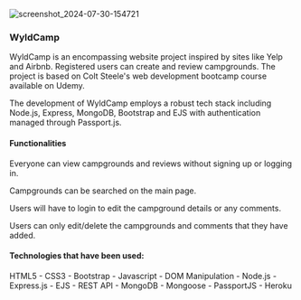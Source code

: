 ![screenshot_2024-07-30-154721](https://github.com/user-attachments/assets/247bb710-5beb-44f4-8ba9-aa9d320d7d4e)

### WyldCamp

WyldCamp is an encompassing website project inspired by sites like Yelp and Airbnb. Registered users can create and review campgrounds. The project is based on Colt Steele's web development bootcamp course available on Udemy.

The development of WyldCamp employs a robust tech stack including Node.js, Express, MongoDB, Bootstrap and EJS with authentication managed through Passport.js.

#### Functionalities

Everyone can view campgrounds and reviews without signing up or logging in.

Campgrounds can be searched on the main page.

Users will have to login to edit the campground details or any comments.

Users can only edit/delete the campgrounds and comments that they have added.

#### Technologies that have been used:

HTML5 - CSS3 - Bootstrap - Javascript - DOM Manipulation - Node.js - Express.js - EJS - REST API -
MongoDB - Mongoose - PassportJS - Heroku
